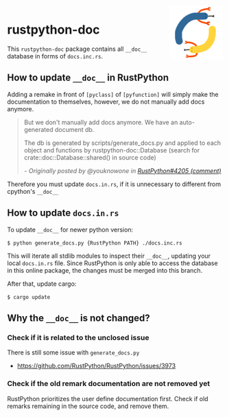 <img src="./logo.png" width="125" height="125" align="right" />

# rustpython-doc

This `rustpython-doc` package contains all `__doc__` database in forms of `docs.inc.rs`. 

## How to update `__doc__` in RustPython

Adding a remake in front of `[pyclass]` of `[pyfunction]` will simply make the documentation to themselves, however, we do not manually add docs anymore.

> But we don't manually add docs anymore. We have an auto-generated document db.
> 
> The db is generated by scripts/generate_docs.py and applied to each object and functions by rustpython-doc::Database (search for crate::doc::Database::shared() in source code)
> 
> *- Originally posted by @youknowone in [RustPython#4205 (comment)](https://github.com/RustPython/RustPython/pull/4205)*

Therefore you must update `docs.in.rs`, if it is unnecessary to different from cpython's `__doc__`

## How to update `docs.in.rs`

To update  `__doc__` for newer python version:

```
$ python generate_docs.py {RustPython PATH} ./docs.inc.rs
```
This will iterate all stdlib modules to inspect their `__doc__`, updating your local `docs.in.rs` file. Since RustPython is only able to access the database in this online package, the changes must be merged into this branch.

After that, update cargo:
```
$ cargo update
```
## Why the `__doc__` is not changed?

### Check if it is related to the unclosed issue
There is still some issue with `generate_docs.py`
- https://github.com/RustPython/RustPython/issues/3973



### Check if the old remark documentation are not removed yet

RustPython prioritizes the user define documentation first. Check if old remarks remaining in the source code, and remove them.